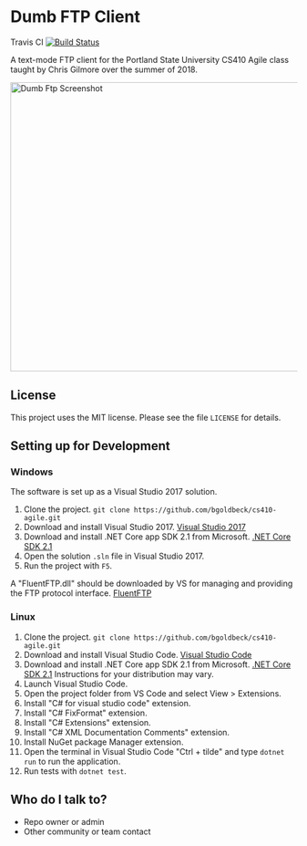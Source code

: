 # Dumb FTP Client #
Travis CI [![Build Status](https://travis-ci.org/bgoldbeck/cs410-agile.svg?branch=master)](https://travis-ci.org/bgoldbeck/cs410-agile)

A text-mode FTP client for the Portland State University CS410 Agile class taught by Chris Gilmore over the summer of 2018.

<img src="http://wiki.hypersweet.com/_media/public/dumbftp.jpg" width="556" height="507" title="Dumb Ftp Screenshot">

## License ##

This project uses the MIT license. Please see the file `LICENSE` for details.

## Setting up for Development ##

### Windows ###

The software is set up as a Visual Studio 2017 solution.

1. Clone the project. `git clone https://github.com/bgoldbeck/cs410-agile.git`
2. Download and install Visual Studio 2017. [Visual Studio 2017](https://visualstudio.microsoft.com/downloads/)
3. Download and install .NET Core app SDK 2.1 from Microsoft. [.NET Core SDK 2.1](https://www.microsoft.com/net/download/dotnet-core/sdk-2.1.300)
4. Open the solution `.sln` file in Visual Studio 2017.
5. Run the project with `F5`.

A "FluentFTP.dll" should be downloaded by VS for managing and providing the FTP protocol interface. [FluentFTP](https://github.com/robinrodricks/FluentFTP)

### Linux ###

1. Clone the project. `git clone https://github.com/bgoldbeck/cs410-agile.git`
2. Download and install Visual Studio Code. [Visual Studio Code](https://code.visualstudio.com/)
3. Download and install .NET Core app SDK 2.1 from Microsoft. [.NET Core SDK 2.1](https://www.microsoft.com/net/download/dotnet-core/sdk-2.1.300) Instructions for your distribution may vary.
4. Launch Visual Studio Code.
5. Open the project folder from VS Code and select View > Extensions.
  1. Install "C# for visual studio code" extension.
  2. Install "C# FixFormat" extension.
  3. Install "C# Extensions" extension.
  4. Install "C# XML Documentation Comments" extension.
  5. Install NuGet package Manager extension.
6. Open the terminal in Visual Studio Code "Ctrl + tilde" and type `dotnet run` to run the application.
7. Run tests with `dotnet test`.

## Who do I talk to? ##
* Repo owner or admin
* Other community or team contact
